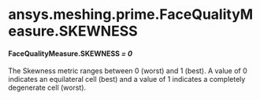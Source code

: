 <a id="ansys-meshing-prime-facequalitymeasure-skewness"></a>

# ansys.meshing.prime.FaceQualityMeasure.SKEWNESS

<a id="ansys.meshing.prime.FaceQualityMeasure.SKEWNESS"></a>

#### FaceQualityMeasure.SKEWNESS *= 0*

The Skewness metric ranges between 0 (worst) and 1 (best). A value of 0 indicates an equilateral cell (best) and a value of 1 indicates a completely degenerate cell (worst).

<!-- !! processed by numpydoc !! -->
